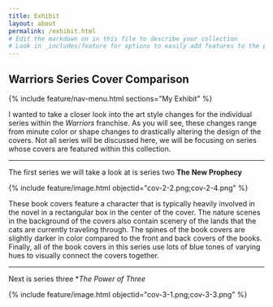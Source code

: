 ```yaml
---
title: Exhibit
layout: about
permalink: /exhibit.html
# Edit the markdown on in this file to describe your collection
# Look in _includes/feature for options to easily add features to the page
---
```


Warriors Series Cover Comparison
 ---
{% include feature/nav-menu.html sections="My Exhibit" %}

I wanted to take a closer look into the art style changes for the individual series within the _Warriors_ franchise. As you will see, these changes range from minute color or shape changes to drastically altering the design of the covers. Not all series will be discussed here, we will be focusing on series whose covers are featured within this collection.

---

The first series we will take a look at is series two **The New Prophecy**

{% include feature/image.html objectid="cov-2-2.png;cov-2-4.png" %}

These book covers feature a character that is typically heavily involved in the novel in a rectangular box in the center of the cover. The nature scenes in the background of the covers also contain scenery of the lands that the cats are currently traveling through. The spines of the book covers are slightly darker in color compared to the front and back covers of the books. Finally, all of the book covers in this series use lots of blue tones of varying hues to visually connect the covers together.

---

Next is series three **The Power of Three*

{% include feature/image.html objectid="cov-3-1.png;cov-3-3.png" %}
